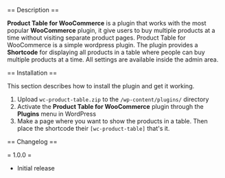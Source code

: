 == Description ==

**Product Table for WooCommerce** is a plugin that works with the most popular **WooCommerce** plugin, it give users to buy multiple products at a time without visiting separate product pages. Product Table for WooCommerce is a simple wordpress plugin. The plugin provides a **Shortcode** for displaying all products in a table where people can buy multiple products at a time. All settings are available inside the admin area.

== Installation ==

This section describes how to install the plugin and get it working.

1. Upload `wc-product-table.zip` to the `/wp-content/plugins/` directory
2. Activate the **Product Table for WooCommerce** plugin through the **Plugins** menu in WordPress
3. Make a page where you want to show the products in a table. Then place the shortcode their `[wc-product-table]` that's it.


== Changelog ==

= 1.0.0 =
* Initial release